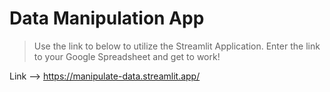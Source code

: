 # Data Manipulation App

> Use the link to below to utilize the Streamlit Application. Enter the link to your Google Spreadsheet and get to work!

Link --> https://manipulate-data.streamlit.app/ 